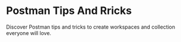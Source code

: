 # Postman Tips And Rricks

Discover Postman tips and tricks to create workspaces and collection everyone will love.
